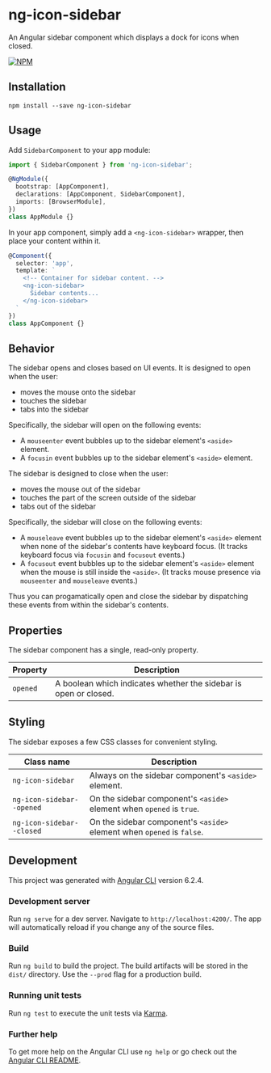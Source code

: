 # ng-icon-sidebar
An Angular sidebar component which displays a dock for icons when closed.

[![NPM](https://nodei.co/npm/ng-icon-sidebar.png?compact=true)](https://nodei.co/npm/ng-icon-sidebar)

## Installation

```shell
npm install --save ng-icon-sidebar
```

## Usage

Add `SidebarComponent` to your app module:

```typescript
import { SidebarComponent } from 'ng-icon-sidebar';

@NgModule({
  bootstrap: [AppComponent],
  declarations: [AppComponent, SidebarComponent],
  imports: [BrowserModule],
})
class AppModule {}
```

In your app component, simply add a `<ng-icon-sidebar>` wrapper, then place your content within it.

```typescript
@Component({
  selector: 'app',
  template: `
    <!-- Container for sidebar content. -->
    <ng-icon-sidebar>
      Sidebar contents...
    </ng-icon-sidebar>
  `
})
class AppComponent {}
```

## Behavior

The sidebar opens and closes based on UI events. It is designed to open when the user:

* moves the mouse onto the sidebar
* touches the sidebar
* tabs into the sidebar

Specifically, the sidebar will open on the following events:

* A `mouseenter` event bubbles up to the sidebar element's `<aside>` element.
* A `focusin` event bubbles up to the sidebar element's `<aside>` element.

The sidebar is designed to close when the user:

* moves the mouse out of the sidebar
* touches the part of the screen outside of the sidebar
* tabs out of the sidebar

Specifically, the sidebar will close on the following events:

* A `mouseleave` event bubbles up to the sidebar element's `<aside>` element when none of the sidebar's contents have keyboard focus. (It tracks keyboard focus via `focusin` and `focusout` events.)
* A `focusout` event bubbles up to the sidebar element's `<aside>` element when the mouse is still inside the `<aside>`. (It tracks mouse presence via `mouseenter` and `mouseleave` events.)

Thus you can progamatically open and close the sidebar by dispatching these events from within the sidebar's contents.

## Properties

The sidebar component has a single, read-only property.

| Property | Description |
| -------- | ----------- |
| `opened` | A boolean which indicates whether the sidebar is open or closed. |

## Styling

The sidebar exposes a few CSS classes for convenient styling.

| Class name | Description |
| ---------- | ----------- |
| `ng-icon-sidebar` | Always on the sidebar component's `<aside>` element. |
| `ng-icon-sidebar--opened` | On the sidebar component's `<aside>` element when `opened` is `true`. |
| `ng-icon-sidebar--closed` | On the sidebar component's `<aside>` element when `opened` is `false`. |

## Development

This project was generated with [Angular CLI](https://github.com/angular/angular-cli) version 6.2.4.

### Development server

Run `ng serve` for a dev server. Navigate to `http://localhost:4200/`. The app will automatically reload if you change any of the source files.

### Build

Run `ng build` to build the project. The build artifacts will be stored in the `dist/` directory. Use the `--prod` flag for a production build.

### Running unit tests

Run `ng test` to execute the unit tests via [Karma](https://karma-runner.github.io).

### Further help

To get more help on the Angular CLI use `ng help` or go check out the [Angular CLI README](https://github.com/angular/angular-cli/blob/master/README.md).